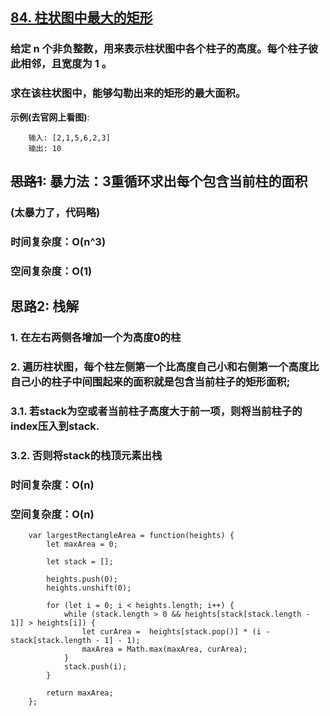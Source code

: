 ## [84. 柱状图中最大的矩形](https://leetcode-cn.com/problems/largest-rectangle-in-histogram/)
### 给定 n 个非负整数，用来表示柱状图中各个柱子的高度。每个柱子彼此相邻，且宽度为 1 。
### 求在该柱状图中，能够勾勒出来的矩形的最大面积。


**示例(去官网上看图)**:
```
    输入: [2,1,5,6,2,3]
    输出: 10
```

## ~~思路1~~: 暴力法：3重循环求出每个包含当前柱的面积
### (太暴力了，代码略)
### 时间复杂度：O(n^3)
### 空间复杂度：O(1) 

## 思路2: 栈解
### 1. 在左右两侧各增加一个为高度0的柱
### 2. 遍历柱状图，每个柱左侧第一个比高度自己小和右侧第一个高度比自己小的柱子中间围起来的面积就是包含当前柱子的矩形面积;
### 3.1. 若stack为空或者当前柱子高度大于前一项，则将当前柱子的index压入到stack.
### 3.2. 否则将stack的栈顶元素出栈
### 时间复杂度：O(n)
### 空间复杂度：O(n) 

```
    var largestRectangleArea = function(heights) {
        let maxArea = 0;

        let stack = [];
        
        heights.push(0);
        heights.unshift(0);

        for (let i = 0; i < heights.length; i++) {
            while (stack.length > 0 && heights[stack[stack.length - 1]] > heights[i]) {
                let curArea =  heights[stack.pop()] * (i - stack[stack.length - 1] - 1);
                maxArea = Math.max(maxArea, curArea);
            }
            stack.push(i);
        }

        return maxArea;
    };
```